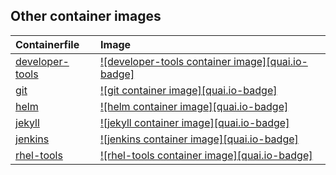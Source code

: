 ## Other container images

| Containerfile                      | Image                                                                                                     |
|:-----------------------------------|:----------------------------------------------------------------------------------------------------------|
| [developer-tools][developer-tools] | [![developer-tools container image][quai.io-badge]](https://quay.io/repository/ucomesdag/developer-tools) |
| [git][git]                         | [![git container image][quai.io-badge]](https://quay.io/repository/ucomesdag/git)                         |
| [helm][helm]                       | [![helm container image][quai.io-badge]](https://quay.io/repository/ucomesdag/helm)                       |
| [jekyll][jekyll]                   | [![jekyll container image][quai.io-badge]](https://quay.io/repository/ucomesdag/jekyll)                   |
| [jenkins][jenkins]                 | [![jenkins container image][quai.io-badge]](https://quay.io/repository/ucomesdag/jenkins)                 |
| [rhel-tools][rhel-tools]           | [![rhel-tools container image][quai.io-badge]](https://quay.io/repository/ucomesdag/rhel-tools)           |

<!-- repo links -->

[developer-tools]: https://github.com/ucomesdag/container-developer-tools
[git]: https://github.com/ucomesdag/container-git
[helm]: https://github.com/ucomesdag/container-helm
[jekyll]: https://github.com/ucomesdag/container-jekyll
[jenkins]: https://github.com/ucomesdag/container-jenkins
[rhel-tools]: https://github.com/ucomesdag/container-rhel-tools
